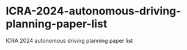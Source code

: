 # ICRA-2024-autonomous-driving-planning-paper-list
ICRA 2024 autonomous driving planning paper list
